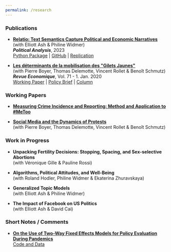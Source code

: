 ```yaml
---
permalink: /research
---
```


### Publications

- [**Relatio: Text Semantics Capture Political and Economic Narratives**](https://arxiv.org/abs/2108.01720) \
(with Elliott Ash & Philine Widmer) \
***Political Analysis***, 2023 \
[Python Package](https://pypi.org/project/relatio/) | [GitHub](https://github.com/relatio-nlp/relatio/tree/relatio-v0.3) | [Replication](https://dataverse.harvard.edu/dataset.xhtml?persistentId=doi:10.7910/DVN/3BRWKK&faces-redirect=true)

- [**Les déterminants de la mobilisation des "Gilets Jaunes"**](https://www.cairn.info/revue-economique-2020-1-page-109.htm) \
(with Pierre Boyer, Thomas Delemotte, Vincent Rollet & Benoît Schmutz) \
***Revue Economique***, Vol. 71 - 1. Jan. 2020  \
[Working Paper](http://crest.science/RePEc/wpstorage/2019-06.pdf) | [Policy Brief](https://www.lemonde.fr/idees/article/2019/11/15/entre-facebook-et-le-rond-point-la-double-originalite-du-mouvement-des-gilets-jaunes_6019218_3232.html#xtor=AL-32280270) | [Column](https://www.lemonde.fr/idees/article/2019/11/15/entre-facebook-et-le-rond-point-la-double-originalite-du-mouvement-des-gilets-jaunes_6019218_3232.html#xtor=AL-32280270)

### Working Papers

- [**Measuring Crime Incidence and Reporting: Method and Application to #MeToo**](https://www.dropbox.com/s/jepq64dfauyo1t6/metoo_crime_v6.pdf?dl=0)

- [**Social Media and the Dynamics of Protests**](https://www.cesifo.org/en/publications/2020/working-paper/social-media-and-dynamics-protests) \
(with Pierre Boyer, Thomas Delemotte, Vincent Rollet & Benoît Schmutz)

### Work in Progress

- **Unpacking Fertility Decisions: Stopping, Spacing, and Sex-selective Abortions** \
(with Véronique Gille & Pauline Rossi) 

- **Algorithms, Political Attitudes, and Well-Being** \
(with Roland Hodler, Philine Widmer & Ekaterina Zhuravskaya)

- **Generalized Topic Models** \
(with Elliott Ash & Philine Widmer)

- **The Impact of Facebook on US Politics** \
(with Elliott Ash & David Cai)

### Short Notes / Comments

- [**On the Use of Two-Way Fixed Effects Models for Policy Evaluation During Pandemics**](https://www.dropbox.com/s/gpofsuuc369hzx6/On_the_Use_of_Two_Way_Fixed_Effects_Models_for_Policy_Evaluation_During_Pandemics.pdf?dl=0) \
[Code and Data](https://gitlab.com/germain.gauthier/covid-two-way-fixed-effects.git) 

